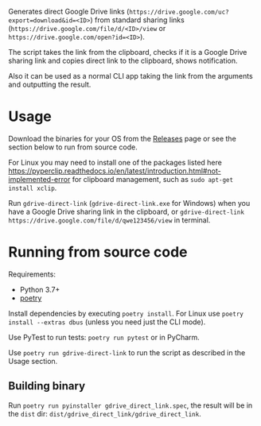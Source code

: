 Generates direct Google Drive links (`https://drive.google.com/uc?export=download&id=<ID>`) from standard sharing links (`https://drive.google.com/file/d/<ID>/view` or `https://drive.google.com/open?id=<ID>`).

The script takes the link from the clipboard, checks if it is a Google Drive sharing link and copies direct link to the clipboard, shows notification.

Also it can be used as a normal CLI app taking the link from the arguments and outputting the result.

# Usage

Download the binaries for your OS from the [Releases](https://github.com/AlexP11223/gdrive_link_transformer/releases) page or see the section below to run from source code.

For Linux you may need to install one of the packages listed here https://pyperclip.readthedocs.io/en/latest/introduction.html#not-implemented-error for clipboard management, such as `sudo apt-get install xclip`.

Run `gdrive-direct-link` (`gdrive-direct-link.exe` for Windows) when you have a Google Drive sharing link in the clipboard, or `gdrive-direct-link https://drive.google.com/file/d/qwe123456/view` in terminal.

# Running from source code

Requirements:

- Python 3.7+
- [poetry](https://poetry.eustace.io/docs/)

Install dependencies by executing `poetry install`. For Linux use `poetry install --extras dbus` (unless you need just the CLI mode).

Use PyTest to run tests: `poetry run pytest` or in PyCharm.

Use `poetry run gdrive-direct-link` to run the script as described in the Usage section.

## Building binary

Run `poetry run pyinstaller gdrive_direct_link.spec`, the result will be in the `dist` dir: `dist/gdrive_direct_link/gdrive_direct_link`.

